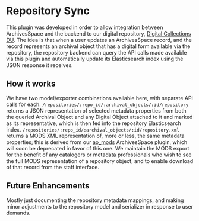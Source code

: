 # Repository Sync

This plugin was developed in order to allow integration between ArchivesSpace and the backend to our digital repository, [Digital Collections DU](https://specialcollections.du.edu). The idea is that when a user updates an ArchivesSpace record, and the record represents an archival object that has a digital form available via the repository, the repository backend can query the API calls made available via this plugin and automatically update its Elasticsearch index using the JSON response it receives.

## How it works

We have two model/exporter combinations available here, with separate API calls for each. `/repositories/:repo_id/:archival_objects/:id/repository` returns a JSON representation of selected metadata properties from both the queried Archival Object and any Digital Object attached to it and marked as its representative, which is then fed into the repository Elasticsearch index. `/repositories/:repo_id/:archival_objects/:id/repository.xml` returns a MODS XML representation of, more or less, the same metadata properties; this is derived from our [ao_mods](https://github.com/duspeccoll/ao_mods) ArchivesSpace plugin, which will soon be deprecated in favor of this one. We maintain the MODS export for the benefit of any catalogers or metadata professionals who wish to see the full MODS representation of a repository object, and to enable download of that record from the staff interface.

## Future Enhancements

Mostly just documenting the repository metadata mappings, and making minor adjustments to the repository model and serializer in response to user demands.
